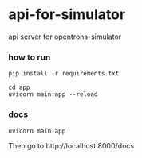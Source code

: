 # api-for-simulator
api server for opentrons-simulator


### how to run
```shell
pip install -r requirements.txt

cd app
uvicorn main:app --reload 
```

### docs
```shell
uvicorn main:app
```
Then go to http://localhost:8000/docs
